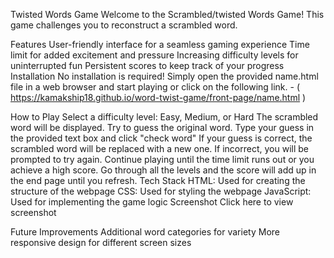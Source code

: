 Twisted Words Game
Welcome to the Scrambled/twisted Words Game! This game challenges you to reconstruct a scrambled word.

Features
User-friendly interface for a seamless gaming experience
Time limit for added excitement and pressure
Increasing difficulty levels for uninterrupted fun
Persistent scores to keep track of your progress
Installation
No installation is required! Simply open the provided name.html file in a web browser and start playing or click on the following link. - ( https://kamakship18.github.io/word-twist-game/front-page/name.html )

How to Play
Select a difficulty level: Easy, Medium, or Hard
The scrambled word will be displayed. Try to guess the original word.
Type your guess in the provided text box and click "check word"
If your guess is correct, the scrambled word will be replaced with a new one. If incorrect, you will be prompted to try again.
Continue playing until the time limit runs out or you achieve a high score.
Go through all the levels and the score will add up in the end page until you refresh.
Tech Stack
HTML: Used for creating the structure of the webpage
CSS: Used for styling the webpage
JavaScript: Used for implementing the game logic
Screenshot
Click here to view screenshot

Future Improvements
Additional word categories for variety
More responsive design for different screen sizes
